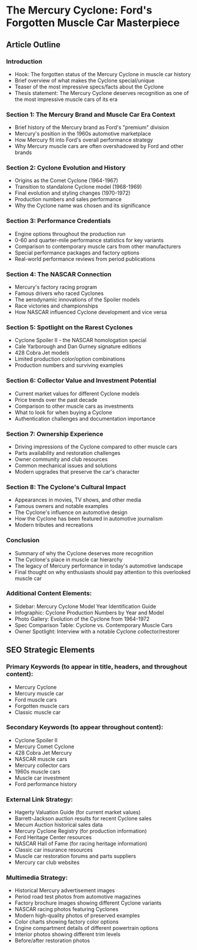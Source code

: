 # The Mercury Cyclone: Ford's Forgotten Muscle Car Masterpiece

## Article Outline

### Introduction
- Hook: The forgotten status of the Mercury Cyclone in muscle car history
- Brief overview of what makes the Cyclone special/unique
- Teaser of the most impressive specs/facts about the Cyclone
- Thesis statement: The Mercury Cyclone deserves recognition as one of the most impressive muscle cars of its era

### Section 1: The Mercury Brand and Muscle Car Era Context
- Brief history of the Mercury brand as Ford's "premium" division
- Mercury's position in the 1960s automotive marketplace
- How Mercury fit into Ford's overall performance strategy
- Why Mercury muscle cars are often overshadowed by Ford and other brands

### Section 2: Cyclone Evolution and History
- Origins as the Comet Cyclone (1964-1967)
- Transition to standalone Cyclone model (1968-1969)
- Final evolution and styling changes (1970-1972)
- Production numbers and sales performance
- Why the Cyclone name was chosen and its significance

### Section 3: Performance Credentials
- Engine options throughout the production run
- 0-60 and quarter-mile performance statistics for key variants
- Comparison to contemporary muscle cars from other manufacturers
- Special performance packages and factory options
- Real-world performance reviews from period publications

### Section 4: The NASCAR Connection
- Mercury's factory racing program
- Famous drivers who raced Cyclones
- The aerodynamic innovations of the Spoiler models
- Race victories and championships
- How NASCAR influenced Cyclone development and vice versa

### Section 5: Spotlight on the Rarest Cyclones
- Cyclone Spoiler II - the NASCAR homologation special
- Cale Yarborough and Dan Gurney signature editions
- 428 Cobra Jet models
- Limited production color/option combinations
- Production numbers and surviving examples

### Section 6: Collector Value and Investment Potential
- Current market values for different Cyclone models
- Price trends over the past decade
- Comparison to other muscle cars as investments
- What to look for when buying a Cyclone
- Authentication challenges and documentation importance

### Section 7: Ownership Experience
- Driving impressions of the Cyclone compared to other muscle cars
- Parts availability and restoration challenges
- Owner community and club resources
- Common mechanical issues and solutions
- Modern upgrades that preserve the car's character

### Section 8: The Cyclone's Cultural Impact
- Appearances in movies, TV shows, and other media
- Famous owners and notable examples
- The Cyclone's influence on automotive design
- How the Cyclone has been featured in automotive journalism
- Modern tributes and recreations

### Conclusion
- Summary of why the Cyclone deserves more recognition
- The Cyclone's place in muscle car hierarchy
- The legacy of Mercury performance in today's automotive landscape
- Final thought on why enthusiasts should pay attention to this overlooked muscle car

### Additional Content Elements:
- Sidebar: Mercury Cyclone Model Year Identification Guide
- Infographic: Cyclone Production Numbers by Year and Model
- Photo Gallery: Evolution of the Cyclone from 1964-1972
- Spec Comparison Table: Cyclone vs. Contemporary Muscle Cars
- Owner Spotlight: Interview with a notable Cyclone collector/restorer

## SEO Strategic Elements

### Primary Keywords (to appear in title, headers, and throughout content):
- Mercury Cyclone
- Mercury muscle car
- Ford muscle cars
- Forgotten muscle cars
- Classic muscle car

### Secondary Keywords (to appear throughout content):
- Cyclone Spoiler II
- Mercury Comet Cyclone
- 428 Cobra Jet Mercury
- NASCAR muscle cars
- Mercury collector cars
- 1960s muscle cars
- Muscle car investment
- Ford performance history

### External Link Strategy:
- Hagerty Valuation Guide (for current market values)
- Barrett-Jackson auction results for recent Cyclone sales
- Mecum Auction historical sales data
- Mercury Cyclone Registry (for production information)
- Ford Heritage Center resources
- NASCAR Hall of Fame (for racing heritage information)
- Classic car insurance resources
- Muscle car restoration forums and parts suppliers
- Mercury car club websites

### Multimedia Strategy:
- Historical Mercury advertisement images
- Period road test photos from automotive magazines
- Factory brochure images showing different Cyclone variants
- NASCAR racing photos featuring Cyclones
- Modern high-quality photos of preserved examples
- Color charts showing factory color options
- Engine compartment details of different powertrain options
- Interior photos showing different trim levels
- Before/after restoration photos
